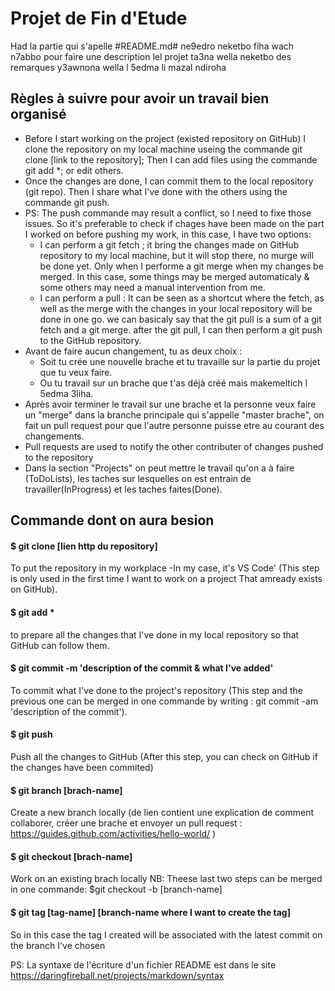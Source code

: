# Projet de Fin d'Etude
Had la partie qui s'apelle #README.md# ne9edro neketbo fiha wach n7abbo pour faire une description lel projet ta3na wella neketbo des remarques y3awnona wella l 5edma li mazal ndiroha

## Règles à suivre pour avoir un travail bien organisé
- Before I start working on the project (existed repository on GitHub) I clone the repository on my local machine useing the commande git clone [link to the repository]; Then I can add files using the commande git add *; or edit others.
- Once the changes are done, I can commit them to the local repository (git repo). Then I share what I've done with the others using the commande git push.
- PS: The push commande may result a conflict, so I need to fixe those issues. So it's preferable to check if chages have been made on the part I worked on before pushing my work, in this case, I have two options:
  * I can perform a git fetch ; it bring the changes made on GitHub repository to my local machine, but it will stop there, no murge will be done yet. Only when I performe a git merge when my changes be merged. In this case, some things may be merged automaticaly & some others may need a manual intervention from me.
  * I can perform a pull : It can be seen as a shortcut where the fetch, as well as the merge with the changes in your local repository will be done in one go. we can basicaly say that the git pull is a sum of a git fetch and a git merge. after the git pull, I can then perform a git push to the GitHub repository.
- Avant de faire aucun changement, tu as deux choix :
  * Soit tu crée une nouvelle brache et tu travaille sur la partie du projet que tu veux faire.
  * Ou tu travail sur un brache que t'as déjà créé mais makemeltich l 5edma 3liha.
- Après avoir terminer le travail sur une brache et la personne veux faire un "merge" dans la branche principale qui s'appelle "master brache", on fait un pull request pour que l'autre personne puisse etre au courant des changements.
- Pull requests are used to notify the other contributer of changes pushed to the repository
- Dans la section "Projects" on peut mettre le travail qu'on a à faire (ToDoLists), les taches sur lesquelles on est entrain de travailler(InProgress) et les taches faites(Done).

## Commande dont on aura besion 
#### $ git clone [lien http du repository]
To put the repository in my workplace -In my case, it's VS Code' (This step is only used in the first time I want to work on a project That amready exists on GitHub).

#### $ git add *
to prepare all the changes that I've done in my local repository so that GitHub can follow them.

#### $ git commit -m 'description of the commit & what I've added'
To commit what I've done to the project's repository (This step and the previous one can be merged in one commande by writing : git commit -am 'description of the commit').

#### $ git push
Push all the changes to GitHub (After this step, you can check on GitHub if the changes have been commited)

#### $ git branch [brach-name]
Create a new branch locally (de lien contient une explication de comment collaborer, créer une brache et envoyer un pull request : https://guides.github.com/activities/hello-world/ )

#### $ git checkout [brach-name]
Work on an existing brach locally
NB: Theese last two steps can be merged in one commande: $git checkout -b [branch-name]

#### $ git tag [tag-name] [branch-name where I want to create the tag]
So in this case the tag I created will be associated with the latest commit on the branch I've chosen 


PS: La syntaxe de l'écriture d'un fichier README est dans le site https://daringfireball.net/projects/markdown/syntax 
